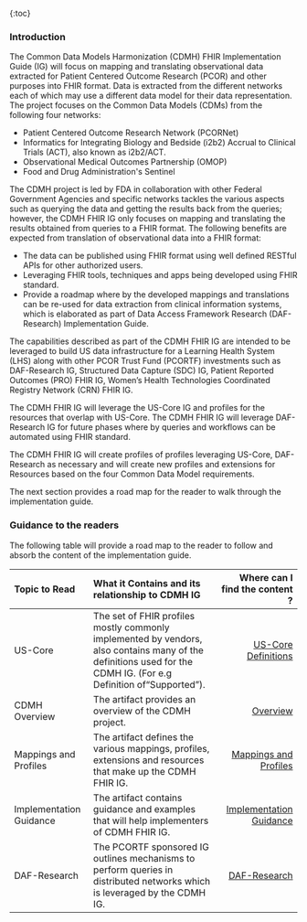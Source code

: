 <!-- TOC  the css styling for this is \pages\assets\css\project.css under 'markdown-toc'-->

{:toc}


<!-- end TOC -->



###  Introduction

The Common Data Models Harmonization (CDMH) FHIR Implementation Guide (IG) will focus on mapping and translating observational data extracted for Patient Centered Outcome Research (PCOR) and other purposes into FHIR format.  Data is extracted from the different networks each of which may use a different data model for their data representation. The project focuses on the Common Data Models (CDMs) from the following four networks: 
* Patient Centered Outcome Research Network (PCORNet) 
* Informatics for Integrating Biology and Bedside (i2b2) Accrual to Clinical Trials (ACT), also known as i2b2/ACT.
* Observational Medical Outcomes Partnership (OMOP) 
* Food and Drug Administration's Sentinel 

The CDMH project is led by FDA in collaboration with other Federal Government Agencies and specific networks tackles the various aspects such as querying the data and getting the results back from the queries; however, the CDMH FHIR IG only focuses on mapping and translating the results obtained from queries to a FHIR format. The following benefits are expected from translation of observational data into a FHIR format:
* The data can be published using FHIR format using well defined RESTful APIs for other authorized users.
* Leveraging FHIR tools, techniques and apps being developed using FHIR standard.
* Provide a roadmap where by the developed mappings and translations can be re-used for data extraction from clinical information systems, which is elaborated as part of Data Access Framework Research (DAF-Research) Implementation Guide. 

The capabilities described as part of the CDMH FHIR IG are intended to be leveraged to build US data infrastructure for a Learning Health System (LHS) along with other PCOR Trust Fund (PCORTF) investments such as DAF-Research IG, Structured Data Capture (SDC) IG, Patient Reported Outcomes (PRO) FHIR IG, Women’s Health Technologies Coordinated Registry Network (CRN) FHIR IG.

The CDMH FHIR IG will leverage the US-Core IG and profiles for the resources that overlap with US-Core. 
The CDMH FHIR IG will leverage DAF-Research IG for future phases where by queries and workflows can be automated using FHIR standard. 

The CDMH FHIR IG will create profiles of profiles leveraging US-Core, DAF-Research as necessary and will create new profiles and extensions for Resources based on the four Common Data Model requirements. 

The next section provides a road map for the reader to walk through the implementation guide.


###  Guidance to the readers

The following table will provide a road map to the reader to follow and absorb the content of the implementation guide.

| Topic to Read  | What it Contains and its relationship to CDMH IG | Where can I find the content ? |
|:---------------|:------------------------------------------------|-------------------------------:|
| US-Core | The set of FHIR profiles mostly commonly implemented by vendors, also contains many of the definitions used for the CDMH IG. (For e.g Definition of“Supported”).|[US-Core Definitions]({{site.data.fhir.uscoreR4}}index.html) |
| CDMH Overview | The artifact provides an overview of the CDMH project.| [Overview](background.html)|
| Mappings and Profiles | The artifact defines the various mappings, profiles, extensions and resources that make up the CDMH FHIR IG.| [Mappings and Profiles](profiles.html)|
| Implementation Guidance | The artifact contains guidance and examples that will help implementers of CDMH FHIR IG.| [Implementation Guidance](guidance.html)|
| DAF-Research | The PCORTF sponsored IG outlines mechanisms to perform queries in distributed networks which is leveraged by the CDMH IG.| [DAF-Research](http://hl7.org/fhir/us/daf-research/)|


